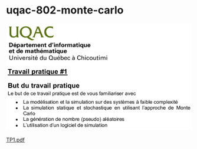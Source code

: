 # uqac-802-monte-carlo
![](https://github.com/ethicnology/uqac-802-monte-carlo/blob/main/logo.png "Screenshot")  

[TP1.pdf](https://github.com/ethicnology/uqac-802-monte-carlo/blob/main/TP1.pdf)
